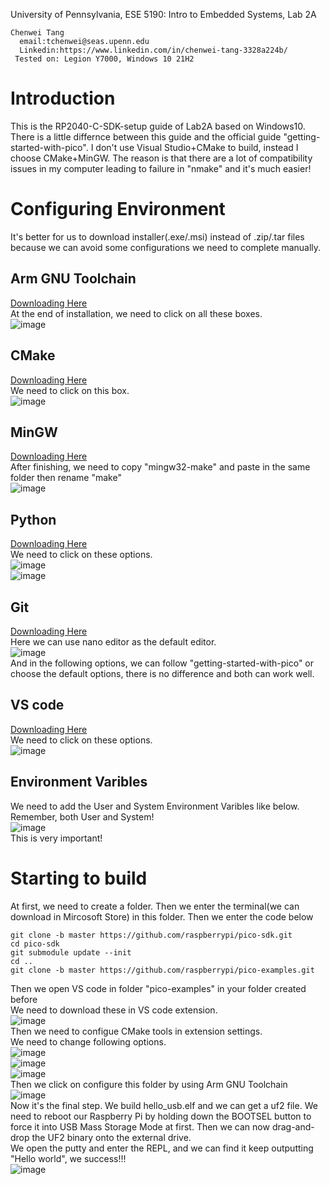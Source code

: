 University of Pennsylvania, ESE 5190: Intro to Embedded Systems, Lab 2A
```
Chenwei Tang
  email:tchenwei@seas.upenn.edu
  Linkedin:https://www.linkedin.com/in/chenwei-tang-3328a224b/
 Tested on: Legion Y7000, Windows 10 21H2
```
# Introduction
This is the RP2040-C-SDK-setup guide of Lab2A based on Windows10. There is a little differnce between this guide and the official guide "getting-started-with-pico". 
I don't use Visual Studio+CMake to build, instead I choose CMake+MinGW. 
The reason is that there are a lot of compatibility issues in my computer leading to failure in "nmake" and it's much easier!

# Configuring Environment
It's better for us to download installer(.exe/.msi) instead of .zip/.tar files because we can avoid some configurations we need to complete manually.
## Arm GNU Toolchain 
[Downloading Here](https://developer.arm.com/downloads/-/arm-gnu-toolchain-downloads)<br>
At the end of installation, we need to click on all these boxes.<br>
![image](https://user-images.githubusercontent.com/113710845/194961079-46ba7ee4-79a4-4741-a499-337aaf0a41b8.png)<br>

## CMake
[Downloading Here](https://cmake.org/download/)<br>
We need to click on this box.<br>
![image](https://user-images.githubusercontent.com/113710845/194962583-a59a4545-2919-4b1e-8a31-2c9cf50686e0.png)

## MinGW
[Downloading Here](https://www.mingw-w64.org/)<br>
After finishing, we need to copy "mingw32-make" and paste in the same folder then rename "make"<br>
![image](https://user-images.githubusercontent.com/113710845/194963491-52d62b0d-e15c-448b-a1ec-2552fed498b3.png)

## Python
[Downloading Here](https://www.python.org/downloads/windows/)<br>
We need to click on these options.<br>
![image](https://user-images.githubusercontent.com/113710845/194964104-de46d7d6-239d-4ebc-8796-d11c24500782.png)<br>
![image](https://user-images.githubusercontent.com/113710845/194964157-2a4dd7a9-c1ae-4da7-ae1c-a8db2c017fb8.png)<br>


## Git
[Downloading Here](https://git-scm.com/download/win)<br>
Here we can use nano editor as the default editor.<br>
![image](https://user-images.githubusercontent.com/113710845/194964438-8425137c-5364-482d-925a-f0052b38ea6e.png)<br>
And in the following options, we can follow "getting-started-with-pico" or choose the default options, there is no difference and both can work well.

## VS code
[Downloading Here](https://code.visualstudio.com/)<br>
We need to click on these options.<br>
![image](https://user-images.githubusercontent.com/113710845/194965130-985a885c-61af-4d2c-bb87-b4a0a74cd38f.png)<br>

## Environment Varibles
We need to add the User and System Environment Varibles like below. Remember, both User and System!<br>
![image](https://user-images.githubusercontent.com/113710845/194970465-d5f80f0f-ce4b-495e-a71e-2f86c11b63ba.png)<br>
This is very important!

# Starting to build
At first, we need to create a folder. Then we enter the terminal(we can download in Mircosoft Store) in this folder. Then we enter the code below
```
git clone -b master https://github.com/raspberrypi/pico-sdk.git
cd pico-sdk
git submodule update --init
cd ..
git clone -b master https://github.com/raspberrypi/pico-examples.git
```
Then we open VS code in folder "pico-examples" in your folder created before<br>
We need to download these in VS code extension.<br>
![image](https://user-images.githubusercontent.com/113710845/194968004-fcc4f13e-f284-468d-a79b-d9891f900e52.png)<br>
Then we need to configue CMake tools in extension settings.<br>
We need to change following options.<br>
![image](https://user-images.githubusercontent.com/113710845/194968253-26260bd8-3bc4-4e5f-83d0-47f3e9b8d3b6.png)<br>
![image](https://user-images.githubusercontent.com/113710845/194968299-591a8716-bdf2-4762-bf5d-e666168b7ff1.png)<br>
![image](https://user-images.githubusercontent.com/113710845/194968331-18fb1367-30f9-4a73-91a6-6589d413eb2e.png)<br>
Then we click on configure this folder by using Arm GNU Toolchain<br> 
![image](https://user-images.githubusercontent.com/113710845/194967561-ed155641-98f0-4b4d-8991-4add0943215d.png)<br>
Now it's the final step. We build hello_usb.elf and we can get a uf2 file. We need to reboot our Raspberry Pi by holding down the BOOTSEL button to force it into USB Mass Storage Mode at first. Then we can now drag-and-drop the UF2 binary onto the external drive.<br>
We open the putty and enter the REPL, and we can find it keep outputting "Hello world", we success!!!<br>
![image](https://user-images.githubusercontent.com/113710845/194969489-92e797e0-1a15-490a-9442-5a8c3705a55c.png)


